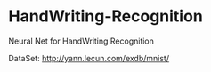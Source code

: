 # HandWriting-Recognition
Neural Net for HandWriting Recognition

DataSet: http://yann.lecun.com/exdb/mnist/
